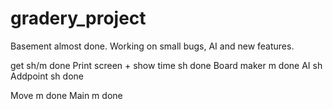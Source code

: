 # gradery_project

Basement almost done.
Working on small bugs, AI and new features.

get sh/m done
Print screen + show time sh done
Board maker m done
AI sh
Addpoint sh done

Move m done
Main m done
